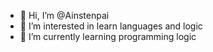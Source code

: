 - 👋 Hi, I’m @Ainstenpai
- 👀 I’m interested in learn languages and logic
- 🌱 I’m currently learning programming logic

<!---
Ainstenpai/Ainstenpai is a ✨ special ✨ repository because its `README.md` (this file) appears on your GitHub profile.
You can click the Preview link to take a look at your changes.
--->
